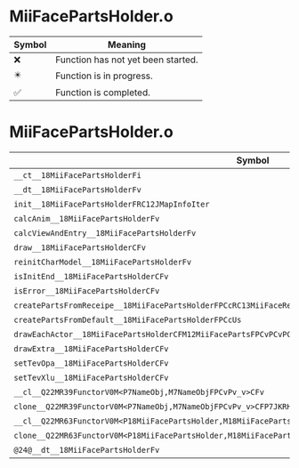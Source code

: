 # MiiFacePartsHolder.o
| Symbol | Meaning 
| ------------- | ------------- 
| :x: | Function has not yet been started. 
| :eight_pointed_black_star: | Function is in progress. 
| :white_check_mark: | Function is completed. 


# MiiFacePartsHolder.o
| Symbol | Decompiled? |
| ------------- | ------------- |
| `__ct__18MiiFacePartsHolderFi` | :white_check_mark: |
| `__dt__18MiiFacePartsHolderFv` | :x: |
| `init__18MiiFacePartsHolderFRC12JMapInfoIter` | :x: |
| `calcAnim__18MiiFacePartsHolderFv` | :x: |
| `calcViewAndEntry__18MiiFacePartsHolderFv` | :x: |
| `draw__18MiiFacePartsHolderCFv` | :x: |
| `reinitCharModel__18MiiFacePartsHolderFv` | :x: |
| `isInitEnd__18MiiFacePartsHolderCFv` | :x: |
| `isError__18MiiFacePartsHolderCFv` | :x: |
| `createPartsFromReceipe__18MiiFacePartsHolderFPCcRC13MiiFaceRecipe` | :x: |
| `createPartsFromDefault__18MiiFacePartsHolderFPCcUs` | :x: |
| `drawEachActor__18MiiFacePartsHolderCFM12MiiFacePartsFPCvPCvPC18RFLDrawCoreSetting_vPC18RFLDrawCoreSetting` | :x: |
| `drawExtra__18MiiFacePartsHolderCFv` | :x: |
| `setTevOpa__18MiiFacePartsHolderCFv` | :x: |
| `setTevXlu__18MiiFacePartsHolderCFv` | :x: |
| `__cl__Q22MR39FunctorV0M<P7NameObj,M7NameObjFPCvPv_v>CFv` | :x: |
| `clone__Q22MR39FunctorV0M<P7NameObj,M7NameObjFPCvPv_v>CFP7JKRHeap` | :x: |
| `__cl__Q22MR63FunctorV0M<P18MiiFacePartsHolder,M18MiiFacePartsHolderFPCvPv_v>CFv` | :x: |
| `clone__Q22MR63FunctorV0M<P18MiiFacePartsHolder,M18MiiFacePartsHolderFPCvPv_v>CFP7JKRHeap` | :x: |
| `@24@__dt__18MiiFacePartsHolderFv` | :x: |
